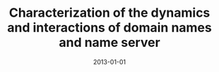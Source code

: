 ---
title: "Characterization of the dynamics and interactions of domain names and name server"
collection: publications
permalink: /publication/2013-01-01-Characterization-of-the-dynamics-and-interactions-of-domain-names-and-name-server
date: 2013-01-01
venue: 'In the proceedings of IEEE Conference on Communications and Network Security, CNS 2013, National Harbor, MD, USA, October 14-16, 2013'
paperurl: 'https://doi.org/10.1109/CNS.2013.6682741'
citation: ' Mansurul Bhuiyan,  David Mohaisen,  Yannis Labrou,  Mohammad Hasan, &quot;Characterization of the dynamics and interactions of domain names and name server.&quot; In the proceedings of IEEE Conference on Communications and Network Security, CNS 2013, National Harbor, MD, USA, 2013.'
---